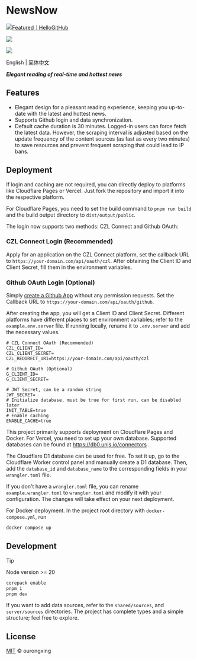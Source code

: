 # NewsNow
<a href="https://hellogithub.com/repository/c2978695e74a423189e9ca2543ab3b36" target="_blank"><img src="https://api.hellogithub.com/v1/widgets/recommend.svg?rid=c2978695e74a423189e9ca2543ab3b36&claim_uid=SMJiFwlsKCkWf89&theme=small" alt="Featured｜HelloGitHub" /></a>

![](screenshots/preview-1.png)

![](screenshots/preview-2.png)

English | [简体中文](README.zh-CN.md)

***Elegant reading of real-time and hottest news***

## Features
- Elegant design for a pleasant reading experience, keeping you up-to-date with the latest and hottest news.
- Supports Github login and data synchronization.
- Default cache duration is 30 minutes. Logged-in users can force fetch the latest data. However, the scraping interval is adjusted based on the update frequency of the content sources (as fast as every two minutes) to save resources and prevent frequent scraping that could lead to IP bans.

## Deployment

If login and caching are not required, you can directly deploy to platforms like Cloudflare Pages or Vercel. Just fork the repository and import it into the respective platform.

For Cloudflare Pages, you need to set the build command to `pnpm run build` and the build output directory to `dist/output/public`.

The login now supports two methods: CZL Connect and Github OAuth:

### CZL Connect Login (Recommended)
Apply for an application on the CZL Connect platform, set the callback URL to `https://your-domain.com/api/oauth/czl`.
After obtaining the Client ID and Client Secret, fill them in the environment variables.

### Github OAuth Login (Optional)
Simply [create a Github App](https://github.com/settings/applications/new) without any permission requests. Set the Callback URL to `https://your-domain.com/api/oauth/github`.

After creating the app, you will get a Client ID and Client Secret. Different platforms have different places to set environment variables; refer to the `example.env.server` file. If running locally, rename it to `.env.server` and add the necessary values.

```env
# CZL Connect OAuth (Recommended)
CZL_CLIENT_ID=
CZL_CLIENT_SECRET=
CZL_REDIRECT_URI=https://your-domain.com/api/oauth/czl

# Github OAuth (Optional)
G_CLIENT_ID=
G_CLIENT_SECRET=

# JWT Secret, can be a random string
JWT_SECRET=
# Initialize database, must be true for first run, can be disabled later
INIT_TABLE=true
# Enable caching
ENABLE_CACHE=true
```

This project primarily supports deployment on Cloudflare Pages and Docker. For Vercel, you need to set up your own database. Supported databases can be found at https://db0.unjs.io/connectors .

The Cloudflare D1 database can be used for free. To set it up, go to the Cloudflare Worker control panel and manually create a D1 database. Then, add the `database_id` and `database_name` to the corresponding fields in your `wrangler.toml` file.

If you don't have a `wrangler.toml` file, you can rename `example.wrangler.toml` to `wrangler.toml` and modify it with your configuration. The changes will take effect on your next deployment.

For Docker deployment. In the project root directory with `docker-compose.yml`, run

```sh
docker compose up
```

## Development

> [!TIP]
> Node version >= 20

```sh
corepack enable
pnpm i
pnpm dev
```

If you want to add data sources, refer to the `shared/sources`, and `server/sources` directories. The project has complete types and a simple structure; feel free to explore.

## License

[MIT](./LICENSE) © ourongxing
